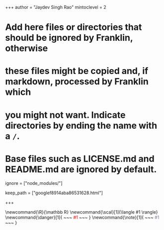 <!--
Add here global page variables to use throughout your website.
-->
+++
author = "Jaydev Singh Rao"
mintoclevel = 2

# Add here files or directories that should be ignored by Franklin, otherwise
# these files might be copied and, if markdown, processed by Franklin which
# you might not want. Indicate directories by ending the name with a `/`.
# Base files such as LICENSE.md and README.md are ignored by default.
ignore = ["node_modules/"]

keep_path = ["googlef8914aba86531628.html"]

+++

<!--
Add here global latex commands to use throughout your pages.
-->
\newcommand{\R}{\mathbb R}
\newcommand{\scal}[1]{\langle #1 \rangle}
\newcommand{\danger}[1]{
    ~~~
    <span style="color: red;">#1</span>
    ~~~
    }
\newcommand{\note}[1]{
    ~~~
    <span style="color: slategray;">#1</span>
    ~~~
    }